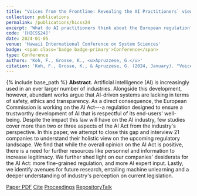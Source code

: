 ```yaml
---
title: "Voices from the Frontline: Revealing the AI Practitioners` viewpoint on the European AI Act"
collection: publications
permalink: /publications/hicss24
excerpt: 'What do AI practitioners think about the European regulation?'
code: '[HICSS24]'
date: 2024-01-05
venue: 'Hawaii International Conference on System Sciences'
badge: <span class='badge badge-primary'>Conference</span>
type: Conference
authors: 'Koh, F., Grosse, K., <u>Apruzzese, G.</u>'
citation: 'Koh, F., Grosse, K., & Apruzzese, G. (2024, January). "Voices from the Frontline: Revealing the AI Practitioners` viewpoint on the European AI Act." In <i>2024 57th Hawaii International Conference on System Sciences (HICSS)</i>.'
---
```

{% include base_path %}
<b>Abstract.</b> Artificial intelligence (AI) is increasingly used in an ever larger number of industries. Alongside this development, however, abundant works argue that AI-driven systems are lacking in terms of safety, ethics and transparency. As a direct consequence, the European Commission is working on the AI Act---a regulation designed to ensure a trustworthy development of AI that is respectful of its end-users' well-being. Despite the impact this law will have on the AI industry, few studies cover more than two or three aspects of the AI Act from the industry's perspective. In this paper, we attempt to close this gap and interview 21 companies to understand their holistic view on the upcoming regulatory landscape. We find that while the overall opinion on the AI Act is positive, there is a need for further resources like personnel and information to increase legitimacy. We further shed light on our companies' desiderata for the AI Act: more fine-grained regulation, and more AI expert input. Lastly, we identify avenues for future research, entailing machine unlearning and a deeper understanding of industry's perception on current legislation.


<a class="btn btn-outline-primary my-1 mr-1 btn-sm" href="{{ base_path }}/files/papers/hicss24/hicss24.pdf" target="_blank" rel="noopener">Paper PDF</a> 
<a class="btn btn-outline-primary my-1 mr-1 btn-sm" href="{{ base_path }}/files/papers/hicss24/hicss24_cite.html" target="_blank" rel="noopener">Cite</a>
<a class="btn btn-outline-primary my-1 mr-1 btn-sm" href="https://scholarspace.manoa.hawaii.edu/items/cd1c5a61-87c6-4827-a200-745d450e25c2" target="_blank" rel="noopener">Proceedings</a>
<a class="btn btn-outline-primary my-1 mr-1 btn-sm" href="https://github.com/hihey54/hicss57-AIAct" target="_blank" rel="noopener">Repository</a><a class="btn btn-outline-primary my-1 mr-1 btn-sm" href="{{ base_path }}/talks/hicss24" target="_blank" rel="noopener">Talk</a> 